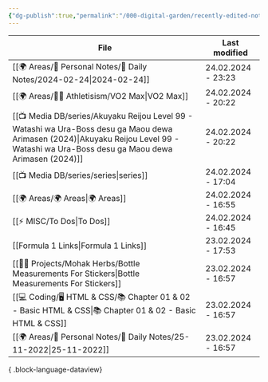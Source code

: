```yaml
---
{"dg-publish":true,"permalink":"/000-digital-garden/recently-edited-notes/","dgPassFrontmatter":true,"noteIcon":"3","created":"2023-12-14T09:05:52.599+05:30","updated":"2023-12-14T09:12:44.868+05:30"}
---
```


| File                                                                                                                                                                                       | Last modified      |
| ------------------------------------------------------------------------------------------------------------------------------------------------------------------------------------------ | ------------------ |
| [[🌍 Areas/📧 Personal Notes/📓 Daily Notes/2024-02-24\|2024-02-24]]                                                                                                                    | 24.02.2024 - 23:23 |
| [[🌍 Areas/💪🏼 Athletisism/VO2 Max\|VO2 Max]]                                                                                                                                          | 24.02.2024 - 20:22 |
| [[📺 Media DB/series/Akuyaku Reijou Level 99 - Watashi wa Ura-Boss desu ga Maou dewa Arimasen (2024)\|Akuyaku Reijou Level 99 - Watashi wa Ura-Boss desu ga Maou dewa Arimasen (2024)]] | 24.02.2024 - 20:22 |
| [[📺 Media DB/series/series\|series]]                                                                                                                                                   | 24.02.2024 - 17:04 |
| [[🌍 Areas/🌍 Areas\|🌍 Areas]]                                                                                                                                                         | 24.02.2024 - 16:55 |
| [[⚡ MISC/To Dos\|To Dos]]                                                                                                                                                               | 24.02.2024 - 16:45 |
| [[Formula 1 Links\|Formula 1 Links]]                                                                                                                                                    | 23.02.2024 - 17:53 |
| [[👷🏻 Projects/Mohak Herbs/Bottle Measurements For Stickers\|Bottle Measurements For Stickers]]                                                                                        | 23.02.2024 - 16:57 |
| [[💻 Coding/🖥️ HTML & CSS/📚 Chapter 01 & 02 - Basic HTML & CSS\|📚 Chapter 01 & 02 - Basic HTML & CSS]]                                                                               | 23.02.2024 - 16:57 |
| [[🌍 Areas/📧 Personal Notes/📓 Daily Notes/25-11-2022\|25-11-2022]]                                                                                                                    | 23.02.2024 - 16:57 |

{ .block-language-dataview}